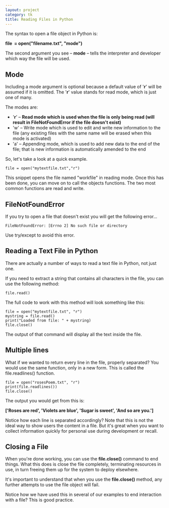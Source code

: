 ```yaml
---
layout: project
category: tk
title: Reading Files in Python
---
```


The syntax to open a file object in Python is: 

**file  = open("filename.txt", "mode")**

The second argument you see – **mode** – tells the interpreter and developer which way the file will be used.


Mode
----


Including a mode argument is optional because a default value of '**r**' will be assumed if it is omitted. The '**r**' value stands for read mode, which is just one of many. 

The modes are: 

*   '**r**' – **Read mode which is used when the file is only being read (will result in FileNotFoundError if the file doesn't exist)**
*   'w' – Write mode which is used to edit and write new information to the file (any existing files with the same name will be erased when this mode is activated) 
*   'a' – Appending mode, which is used to add new data to the end of the file; that is new information is automatically amended to the end 

So, let's take a look at a quick example. 

```
file = open("mytextfile.txt","r")
```

This snippet opens the file named "workfile" in reading mode.
Once this has been done, you can move on to call the objects functions. The two most common functions are read and write.

## FileNotFoundError
If you try to open a file that doesn't exist you will get the following error...

```
FileNotFoundError: [Errno 2] No such file or directory
```

Use try/except to avoid this error.

Reading a Text File in Python
--------------------------------

There are actually a number of ways to read a text file in Python, not just one. 

If you need to extract a string that contains all characters in the file, you can use the following method: 


```file.read()```


The full code to work with this method will look something like this: 

```
file = open("mytextfile.txt", "r")
mystring = file.read()
print("Loaded from file: " + mystring)
file.close()
```


The output of that command will display all the text inside the file.

## Multiple lines

What if we wanted to return every line in the file, properly separated? You would use the same function, only in a new form. This is called the file.readlines() function. 


```
file = open("rosesPoem.txt", "r")
print(file.readlines())
file.close()
```


The output you would get from this is: 

**\['Roses are red', 'Violets are blue', 'Sugar is sweet', 'And so are you.'\]**


Notice how each line is separated accordingly? Note that this is not the ideal way to show users the content in a file. But it's great when you want to collect information quickly for personal use during development or recall.



Closing a File
--------------


When you're done working, you can use the **file.close()** command to end things. What this does is close the file completely, terminating resources in use, in turn freeing them up for the system to deploy elsewhere. 

It's important to understand that when you use the **file.close()** method, any further attempts to use the file object will fail. 

Notice how we have used this in several of our examples to end interaction with a file? This is good practice.
